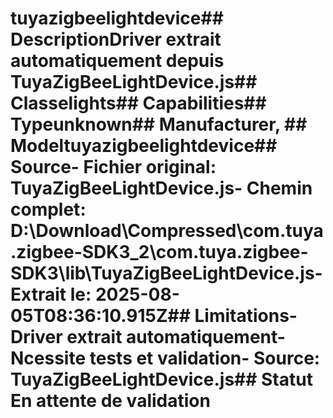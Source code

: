 # tuyazigbeelightdevice##  DescriptionDriver extrait automatiquement depuis TuyaZigBeeLightDevice.js##  Classelights##  Capabilities##  Typeunknown##  Manufacturer, ##  Modeltuyazigbeelightdevice##  Source- **Fichier original**: TuyaZigBeeLightDevice.js- **Chemin complet**: D:\Download\Compressed\com.tuya.zigbee-SDK3_2\com.tuya.zigbee-SDK3\lib\TuyaZigBeeLightDevice.js- **Extrait le**: 2025-08-05T08:36:10.915Z##  Limitations- Driver extrait automatiquement- Ncessite tests et validation- Source: TuyaZigBeeLightDevice.js##  Statut En attente de validation